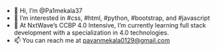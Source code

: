 - 👋 Hi, I’m @Pa1mekala37
- 👀 I’m interested in #css, #html, #python, #bootstrap, and #javascript
- 🌱 At NxtWave’s CCBP 4.0 Intensive, I’m currently learning full stack development with a specialization in 4.0 technologies. 
- 📫 You can reach me at pavanmekala0129@gmail.com
<!---
Pa1mekala37/Pa1mekala37 is a ✨ special ✨ repository because its `README.md` (this file) appears on your GitHub profile.
You can click the Preview link to take a look at your changes.
--->
